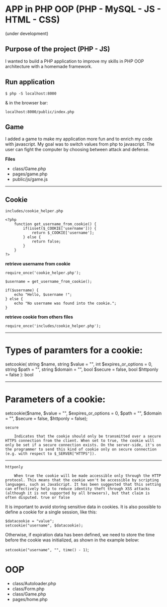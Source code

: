 # APP in PHP OOP (PHP - MySQL - JS - HTML - CSS)

(under development)

## Purpose of the project (PHP - JS)

I wanted to build a PHP application to improve my skills in PHP OOP architecture with a homemade framework.

## Run application

`$ php -S localhost:8000`

& in the browser bar:

`localhost:8000/public/index.php`

## Game

I added a game to make my application more fun and to enrich my code with javascript. My goal was to switch values from php to javascript. The user can fight the computer by choosing between attack and defense.

**Files**

- class/Game.php
- pages/game.php
- public/js/game.js

---

## Cookie

`includes/cookie_helper.php`

```
<?php
    function get_username_from_cookie() {
        if(isset($_COOKIE['username'])) {
            return $_COOKIE['username'];
        } else {
            return false;
        }
    }
?>
```

**retrieve username from cookie**

```
require_once('cookie_helper.php');

$username = get_username_from_cookie();

if($username) {
    echo "Hello, $username !";
} else {
    echo "No username was found into the cookie.";
}
```

**retrieve cookie from others files**

`require_once('includes/cookie_helper.php');`

---

Types of paramters for a cookie:
================================

setcookie(
    string $name,
    string $value = "",
    int $expires_or_options = 0,
    string $path = "",
    string $domain = "",
    bool $secure = false,
    bool $httponly = false
): bool

---

Parameters of a cookie:
=======================

setcookie($name, $value = "", $expires_or_options = 0, $path = "", $domain = "", $secure = false, $httponly = false);

```
secure

    Indicates that the cookie should only be transmitted over a secure HTTPS connection from the client. When set to true, the cookie will only be set if a secure connection exists. On the server-side, it's on the programmer to send this kind of cookie only on secure connection (e.g. with respect to $_SERVER["HTTPS"]).
```

---

```
httponly

    When true the cookie will be made accessible only through the HTTP protocol. This means that the cookie won't be accessible by scripting languages, such as JavaScript. It has been suggested that this setting can effectively help to reduce identity theft through XSS attacks (although it is not supported by all browsers), but that claim is often disputed. true or false
```

It is important to avoid storing sensitive data in cookies. It is also possible to define a cookie for a single session, like this:

```
$datacookie = "value";
setcookie("username", $datacookie);
```

Otherwise, if expiration data has been defined, we need to store the time before the cookie was initialized,
as shown in the example below:

`setcookie("username", "", time() - 1)`;

# OOP

- class/Autoloader.php
- class/Form.php
- class/Game.php
- pages/home.php

